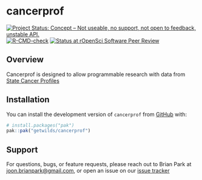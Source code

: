 # cancerprof

<!-- badges: start -->
[![Project Status: Concept – Not useable, no support, not open to feedback, unstable API.](https://getwilds.github.io/badges/badges/concept.svg)](https://getwilds.github.io/badges/#concept)
[![R-CMD-check](https://github.com/getwilds/cancerprof/actions/workflows/R-CMD-check.yaml/badge.svg)](https://github.com/getwilds/cancerprof/actions/workflows/R-CMD-check.yaml)
[![Status at rOpenSci Software Peer Review](https://badges.ropensci.org/637_status.svg)](https://github.com/ropensci/software-review/issues/637)
<!-- badges: end -->

## Overview

Cancerprof is designed to allow programmable research with data from [State Cancer Profiles](https://statecancerprofiles.cancer.gov/index.html "Visit State Cancer Profiles") 

## Installation

You can install the development version of `cancerprof` from [GitHub](https://github.com/) with:

```r
# install.packages("pak")
pak::pak("getwilds/cancerprof")
```

## Support

For questions, bugs, or feature requests, please reach out to Brian Park at joon.brianpark@gmail.com, or open an issue on our [issue tracker](https://github.com/getwilds/cancerprof/issues)
